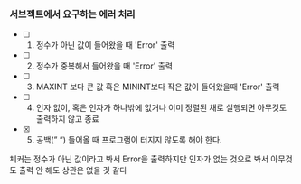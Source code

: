 ### 서브젝트에서 요구하는 에러 처리

- [ ] 1. 정수가 아닌 값이 들어왔을 때 'Error' 출력

- [ ] 2. 정수가 중복해서 들어왔을 때 'Error' 출력

- [ ] 3. MAXINT 보다 큰 값 혹은 MININT보다 작은 값이 들어왔을때 'Error' 출력

- [ ] 4. 인자 없이, 혹은 인자가 하나밖에 없거나 이미 정렬된 채로 실행되면 아무것도 출력하지 않고 종료

- [x] 5. 공백(” “) 들어올 때 프로그램이 터지지 않도록 해야 한다.

체커는 정수가 아닌 값이라고 봐서 Error을 출력하지만 인자가 없는 것으로 봐서 아무것도 출력 안 해도 상관은 없을 것 같다